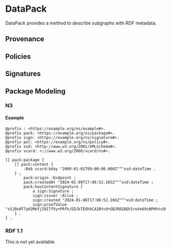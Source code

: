 # DataPack
DataPack provides a method to describe subgraphs with RDF metadata.


## Provenance

## Policies

## Signatures

## Package Modeling

### N3

#### Example

```
@prefix : <https://example.org/ns/example#>.
@prefix pack: <https://example.org/ns/package#>.
@prefix sign: <https://example.org/ns/signature#>.
@prefix pol: <https://example.org/ns/policy#>.
@prefix xsd: <http://www.w3.org/2001/XMLSchema#>.
@prefix vcard: <://www.w3.org/2006/vcard/ns#>.

[] pack:package {
    [] pack:content {
        :Bob vcard:bday "2000-01-01T09:00:00.000Z"^^xsd:dateTime .
    } ;
        pack:origin :Endpoint ;
        pack:createdAt "2024-01-08T17:08:52.165Z"^^xsd:dateTime ;
        pack:hasContentSignature [
            a sign:Signature ;
            sign:issuer :Alice ;
            sign:created "2024-01-08T17:08:52.166Z"^^xsd:dateTime ;
            sign:proofValue "sSJ0xHT7yH2MeYjI6I7fVy+PRfh/EDJkTEOhbCA2BYcd+GBJRD1BQV1rwVe69cNPHhtvGKbITIf7TBlbpkE6YANMNNS2aSQMw8i6TLTXa16zhukp+V1nLYKE/51rt/Us".
    ] .
} .
```


### RDF 1.1 
This is not yet available